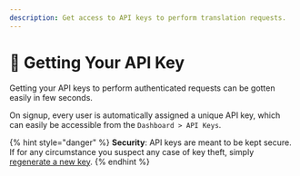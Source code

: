 ```yaml
---
description: Get access to API keys to perform translation requests.
---
```


# 🔑 Getting Your API Key

Getting your API keys to perform authenticated requests can be gotten easily in few seconds.  
  
On signup, every user is automatically assigned a unique API key, which can easily be accessible from the `Dashboard > API Keys`.

{% hint style="danger" %}
**Security**: API keys are meant to be kept secure. If for any circumstance you suspect any case of key theft, simply [regenerate a new key](regenerate-api-key.md).
{% endhint %}

#### 



